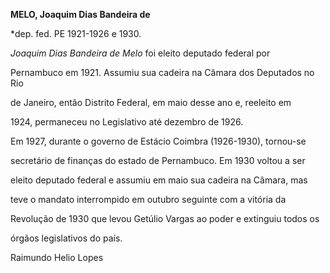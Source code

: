 **MELO, Joaquim Dias Bandeira de**



\*dep. fed. PE 1921-1926 e 1930.



*Joaquim Dias Bandeira de Melo* foi eleito deputado federal por

Pernambuco em 1921. Assumiu sua cadeira na Câmara dos Deputados no Rio

de Janeiro, então Distrito Federal, em maio desse ano e, reeleito em

1924, permaneceu no Legislativo até dezembro de 1926.



Em 1927, durante o governo de Estácio Coimbra (1926-1930), tornou-se

secretário de finanças do estado de Pernambuco. Em 1930 voltou a ser

eleito deputado federal e assumiu em maio sua cadeira na Câmara, mas

teve o mandato interrompido em outubro seguinte com a vitória da

Revolução de 1930 que levou Getúlio Vargas ao poder e extinguiu todos os

órgãos legislativos do país.



Raimundo Helio Lopes



